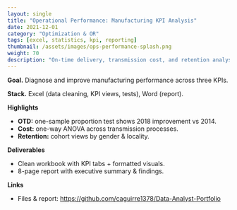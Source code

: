 ```yaml
---
layout: single
title: "Operational Performance: Manufacturing KPI Analysis"
date: 2021-12-01
category: "Optimization & OR"
tags: [excel, statistics, kpi, reporting]
thumbnail: /assets/images/ops-performance-splash.png
weight: 70
description: "On-time delivery, transmission cost, and retention analysis with statistical tests and KPI views."
---
```


**Goal.** Diagnose and improve manufacturing performance across three KPIs.

**Stack.** Excel (data cleaning, KPI views, tests), Word (report).

**Highlights**
- **OTD:** one-sample proportion test shows 2018 improvement vs 2014.
- **Cost:** one-way ANOVA across transmission processes.
- **Retention:** cohort views by gender & locality.

**Deliverables**
- Clean workbook with KPI tabs + formatted visuals.
- 8-page report with executive summary & findings.

**Links**
- Files & report: <https://github.com/caguirre1378/Data-Analyst-Portfolio>
